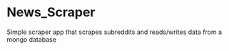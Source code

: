# News_Scraper

Simple scraper app that scrapes subreddits and reads/writes data from a mongo database